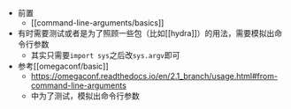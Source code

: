 - 前置
  - [[command-line-arguments/basics]]
- 有时需要测试或者是为了照顾一些包（比如[[hydra]]）的用法，需要模拟出命令行参数
    - 其实只需要`import sys`之后改`sys.argv`即可
- 参考[[omegaconf/basic]]
    - https://omegaconf.readthedocs.io/en/2.1_branch/usage.html#from-command-line-arguments
    - 中为了测试，模拟出命令行参数